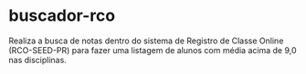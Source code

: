 # buscador-rco
Realiza a busca de notas dentro do sistema de Registro de Classe Online (RCO-SEED-PR) para fazer uma listagem de alunos com média acima de 9,0 nas disciplinas.
